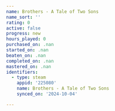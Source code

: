 ```yaml
---
name: Brothers - A Tale of Two Sons
name_sort: ''
rating: 0
active: false
progress: new
hours_played: 0
purchased_on: .nan
started_on: .nan
beaten_on: .nan
completed_on: .nan
mastered_on: .nan
identifiers:
  - type: steam
    appid: '225080'
    name: Brothers - A Tale of Two Sons
    synced_on: '2024-10-04'

---
```

